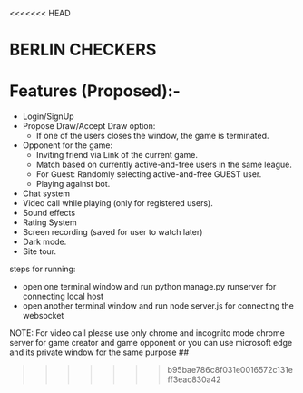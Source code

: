 <<<<<<< HEAD
# BERLIN CHECKERS
# Features (Proposed):- 
 - Login/SignUp
 - Propose Draw/Accept Draw option: 
    - If one of the users closes the window, the game is terminated. 
 - Opponent for the game: 
    - Inviting friend via Link of the current game. 
    - Match based on currently active-and-free users in the same league. 
    - For Guest: Randomly selecting active-and-free GUEST user. 
    - Playing against bot. 
 - Chat system 
 - Video call while playing (only for registered users). 
 - Sound effects 
 - Rating System  
 - Screen recording (saved for user to watch later) 
 - Dark mode. 
 - Site tour.

steps for running:
 - open one terminal window and run python manage.py runserver for connecting local host
 - open another terminal window and run node server.js for connecting the websocket 

NOTE: For video call please use only chrome and incognito mode chrome server for game creator and game opponent or you can use microsoft edge and its private window for the same purpose ##  
>>>>>>> b95bae786c8f031e0016572c131eff3eac830a42
